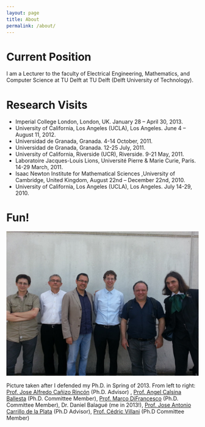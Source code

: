 ```yaml
---
layout: page
title: About
permalink: /about/
---
```


# Current Position

I am a Lecturer to the faculty of Electrical Engineering, Mathematics, and Computer Science at TU Delft at TU Delft (Delft University of Technology).

# Research Visits
- Imperial College London, London, UK. January 28 – April 30, 2013.
- University of California, Los Angeles (UCLA), Los Angeles. June 4 – August 11, 2012.
- Universidad de Granada, Granada. 4-14 October, 2011.
- Universidad de Granada, Granada. 12-25 July, 2011.
- University of California, Riverside (UCR), Riverside. 9-21 May, 2011.
- Laboratoire Jacques-Louis Lions, Université Pierre & Marie Curie, Paris. 14-29 March, 2011.
- Isaac Newton Institute for Mathematical Sciences ,University of Cambridge, United Kingdom, August 22nd – December 22nd, 2010.
- University of California, Los Angeles (UCLA), Los Angeles. July 14-29, 2010.

# Fun!
![](/Images/20130617_161059.png)

Picture taken after I defended my Ph.D. in Spring of 2013. From left to right: [Prof. Jose Alfredo Cañizo Rincón](http://canizo.org/) (Ph.D. Advisor) , [Prof. Angel Calsina Ballesta](https://bgsmath.cat/people/?person=angel-calsina) (Ph.D. Committee Member), [Prof. Marco DiFrancesco](http://people.disim.univaq.it/~mdifrance/) (Ph.D. Committee Member), Dr. Daniel Balagué (me in 2013!), [Prof. Jose Antonio Carrillo de la Plata](https://www.maths.ox.ac.uk/people/jose.carrillodelaplata) (Ph.D Advisor), [Prof. Cédric Villani](http://cedricvillani.org/) (Ph.D Committee Member)
